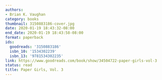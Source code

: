 ```yaml
---
authors:
- Brian K. Vaughan
category: books
thumbnail: 3150883186-cover.jpg
date: 2020-01-19 18:43:32-08:00
end_date: 2020-01-19 18:43:58-08:00
format: paperback
ids:
  goodreads: '3150883186'
  isbn_10: '1534302239'
  isbn_13: '9781534302235'
link: https://www.goodreads.com/book/show/34504722-paper-girls-vol-3
status: read
title: Paper Girls, Vol. 3
---
```

